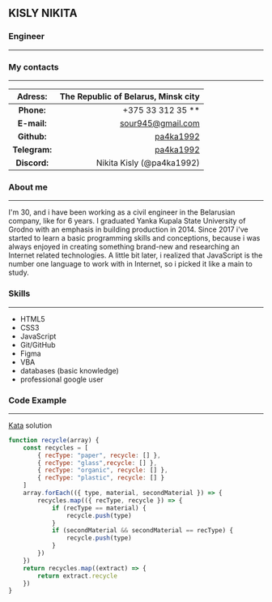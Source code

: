## **KISLY NIKITA**

### **Engineer**

---

### **My contacts**

---

|  **Adress:**  |       The Republic of Belarus, Minsk city |
| :-----------: | ----------------------------------------: |
|  **Phone:**   |                       +375 33 312 35 \*\* |
|  **E-mail:**  |                       <sour945@gmail.com> |
|  **Github:**  | [pa4ka1992](https://github.com/pa4ka1992) |
| **Telegram:** |       [pa4ka1992](https://t.me/pa4ka1992) |
| **Discord:**  |                 Nikita Kisly (@pa4ka1992) |

### **About me**

---

I'm 30, and i have been working as a civil engineer in the Belarusian company, like for 6 years. I graduated Yanka Kupala State University of Grodno with an emphasis in building production in 2014. Since 2017 i've started to learn a basic programming skills and conceptions, because i was always enjoyed in creating something brand-new and researching an Internet related technologies. A little bit later, i realized that JavaScript is the number one language to work with in Internet, so i picked it like a main to study.

### **Skills**

---

- HTML5
- CSS3
- JavaScript
- Git/GitHub
- Figma
- VBA
- databases (basic knowledge)
- professional google user

### **Code Example**

---

[Kata](https://www.codewars.com/kata/5b6db1acb118141f6b000060/javascript) solution

```javascript
function recycle(array) {
    const recycles = [
        { recType: "paper", recycle: [] },
        { recType: "glass",recycle: [] },
        { recType: "organic", recycle: [] },
        { recType: "plastic", recycle: [] }
    ]
    array.forEach(({ type, material, secondMaterial }) => {
        recycles.map(({ recType, recycle }) => {
            if (recType == material) {
                recycle.push(type)
            }
            if (secondMaterial && secondMaterial == recType) {
                recycle.push(type)
            }
        })
    })
    return recycles.map((extract) => {
        return extract.recycle
    })
}
```